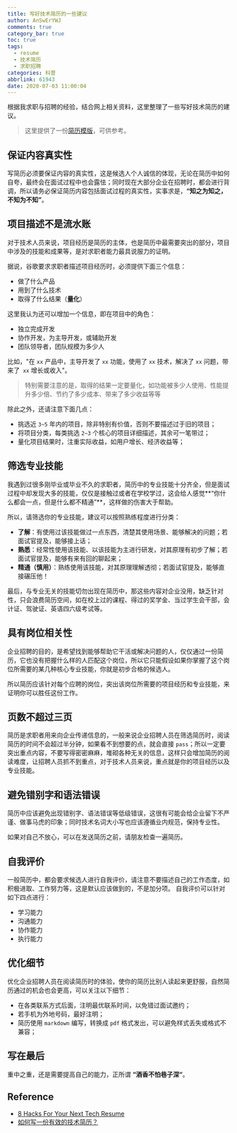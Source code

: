 ```yaml
---
title: 写好技术简历的一些建议
author: AnSwErYWJ
comments: true
category_bar: true
toc: true
tags:
  - resume
  - 技术简历
  - 求职招聘
categories: 科普
abbrlink: 61943
date: 2020-07-03 11:00:04
---
```


根据我求职与招聘的经验，结合网上相关资料，这里整理了一些写好技术简历的建议。

<!--more-->

> 这里提供了一份[简历模版](https://github.com/AnSwErYWJ/resume/blob/master/template.md)，可供参考。

## 保证内容真实性
写简历必须要保证内容的真实性，这是候选人个人诚信的体现，无论在简历中如何自夸，最终会在面试过程中也会露怯；同时现在大部分企业在招聘时，都会进行背调，所以请务必保证简历内容包括面试过程的真实性，实事求是，**“知之为知之，不知为不知”**。

## 项目描述不是流水账
对于技术人员来说，项目经历是简历的主体，也是简历中最需要突出的部分，项目中涉及的技能和成果等，是对求职者能力最具说服力的证明。

据说，谷歌要求求职者描述项目经历时，必须提供下面三个信息：
- 做了什么产品
- 用到了什么技术
- 取得了什么结果（**量化**）

这里我认为还可以增加一个信息，即在项目中的角色：
- 独立完成开发
- 协作开发，为主导开发，或辅助开发
- 团队领导者，团队规模为多少人

比如，"在 `xx` 产品中，主导开发了 `xx` 功能，使用了 `xx` 技术，解决了 `xx` 问题，带来了` xx` 增长或收入"。

> 特别需要注意的是，取得的结果一定要量化，如功能被多少人使用、性能提升多少倍、节约了多少成本、带来了多少收益等等

除此之外，还请注意下面几点：
- 挑选近 `3~5` 年内的项目，除非特别有价值，否则不要描述过于旧的项目；
- 将项目分类，每类挑选 `2~3` 个核心的项目详细描述，其余可一笔带过；
- 量化项目结果时，注重实际收益，如用户增长、经济收益等；

## 筛选专业技能
我遇到过很多刚毕业或毕业不久的求职者，简历中的专业技能十分齐全，但是面试过程中却发现大多的技能，仅仅是接触过或者在学校学过，这会给人感觉**“你什么都会一点，但是什么都不精通”**，这样做的伤害大于帮助。

所以，请筛选你的专业技能，建议可以按照熟练程度进行分类：
- **了解**：有使用过该技能做过一点东西，清楚其使用场景、能够解决的问题；若面试官提及，能够接上话；
- **熟悉**：经常性使用该技能、以该技能为主进行研发，对其原理有初步了解；若面试官提及，能够有来有回的聊起来；
- **精通（慎用）**：熟练使用该技能，对其原理理解透彻；若面试官提及，能够直接碾压他！

最后，与专业无关的技能切勿出现在简历中，那这些内容对企业没用，缺乏针对性，只会浪费简历空间，如在校上过的课程、得过的奖学金、当过学生会干部，会计证、驾驶证、英语四六级考试等。

## 具有岗位相关性
企业招聘的目的，是希望找到能够帮助它干活或解决问题的人，仅仅通过一份简历，它也没有把握什么样的人匹配这个岗位，所以它只能假设如果你掌握了这个岗位所需要的某几种核心专业技能，你就是初步合格的候选人。

所以简历应该针对每个应聘的岗位，突出该岗位所需要的项目经历和专业技能，来证明你可以胜任这份工作。

## 页数不超过三页
简历是求职者用来向企业传递信息的，一般来说企业招聘人员在筛选简历时，阅读简历的时间不会超过半分钟，如果看不到想要的点，就会直接 `pass`；所以一定要突出重点内容，不要写得密密麻麻，堆砌各种无关的信息，这样只会增加简历的阅读难度，让招聘人员抓不到重点，对于技术人员来说，重点就是你的项目经历以及专业技能。

## 避免错别字和语法错误
简历中应该避免出现错别字、语法错误等低级错误，这很有可能会给企业留下不严谨、做事马虎的印象；同时技术名词大小写也应该遵循业内规范，保持专业性。

如果对自己不放心，可以在发送简历之前，请朋友检查一遍简历。

## 自我评价
一般简历中，都会要求候选人进行自我评价，请注意不要描述自己的工作态度，如积极进取、工作努力等，这是默认应该做到的，不是加分项。
自我评价可以针对如下四点进行：
- 学习能力
- 沟通能力
- 协作能力
- 执行能力

## 优化细节
优化企业招聘人员在阅读简历时的体验，使你的简历比别人读起来更舒服，自然简历通过的机会也会更高，可以关注以下细节：
- 在各类联系方式后面，注明最优联系时间，以免错过面试邀约；
- 若手机为外地号码，最好注明；
- 简历使用 `markdown` 编写，转换成 `pdf` 格式发出，可以避免样式丢失或格式不兼容；

## 写在最后
重中之重，还是需要提高自己的能力，正所谓 **“酒香不怕巷子深“**。

## Reference
- [8 Hacks For Your Next Tech Resume](https://dev.to/gemography/common-mistakes-in-dev-cvs-2a17)
- [如何写一份有效的技术简历？](http://www.ruanyifeng.com/blog/2020/01/technical-resume.html)
